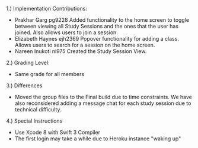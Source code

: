 1.) Implementation Contributions: 
  - Prakhar Garg pg9228
    Added functionality to the home screen to toggle between viewing all Study Sessions and the ones that the user has joined. Also allows users to join a session.
  - Elizabeth Haynes ejh2369
    Popover functionality for adding a class.
    Allows users to search for a session on the home screen.
  - Nareen Inukoti ni975
    Created the Study Session View. 

2.) Grading Level:
  - Same grade for all members
  
3.) Differences
  - Moved the group files to the Final build due to time constraints. We have also reconsidered adding a message chat for each study session due to technical difficulty.
  
4.) Special Instructions 
  - Use Xcode 8 with Swift 3 Compiler 
  - The first login may take a while due to Heroku instance "waking up"
  
  